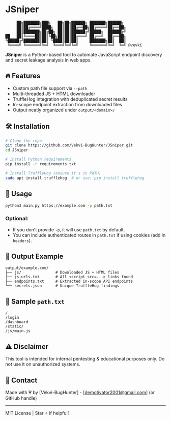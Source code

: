 # JSniper

```
     ██╗███████╗███╗   ██╗██╗██████╗ ███████╗██████╗ 
     ██║██╔════╝████╗  ██║██║██╔══██╗██╔════╝██╔══██╗
     ██║███████╗██╔██╗ ██║██║██████╔╝█████╗  ██████╔╝
██   ██║╚════██║██║╚██╗██║██║██╔═══╝ ██╔══╝  ██╔══██╗
╚█████╔╝███████║██║ ╚████║██║██║     ███████╗██║  ██║
 ╚════╝ ╚══════╝╚═╝  ╚═══╝╚═╝╚═╝     ╚══════╝╚═╝  ╚═╝ @vevki
```

**JSniper** is a Python-based tool to automate JavaScript endpoint discovery and secret leakage analysis in web apps.

## 🔥 Features
- Custom path file support via `--path`
- Multi-threaded JS + HTML downloader
- TruffleHog integration with deduplicated secret results
- In-scope endpoint extraction from downloaded files
- Output neatly organized under `output/<domain>/`

## 🛠️ Installation
```bash
# Clone the repo
git clone https://github.com/Vekvi-BugHunter/JSniper.git
cd JSniper

# Install Python requirements
pip install -r requirements.txt

# Install TruffleHog (ensure it's in PATH)
sudo apt install trufflehog  # or use: pip install trufflehog
```

## 🚀 Usage
```bash
python3 main.py https://example.com -p path.txt
```

### Optional:
- If you don't provide `-p`, it will use `path.txt` by default.
- You can include authenticated routes in `path.txt` if using cookies (add in `headers`).

## 📂 Output Example
```
output/example.com/
├── js/               # Downloaded JS + HTML files
├── js-urls.txt       # All <script src=...> links found
├── endpoints.txt     # Extracted in-scope API endpoints
└── secrets.json      # Unique TruffleHog findings
```

## 🧪 Sample `path.txt`
```
/
/login
/dashboard
/static/
/js/main.js
```

## ⚠️ Disclaimer
This tool is intended for internal pentesting & educational purposes only. Do not use it on unauthorized systems.

## 📧 Contact
Made with 💗 by [Vekvi-BugHunter] - [demotivator2001@gmail.com] (or GitHub handle)

---
MIT License | Star ⭐ if helpful!
